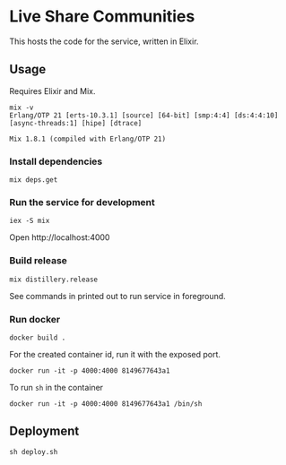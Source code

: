 # Live Share Communities

This hosts the code for the service, written in Elixir.

## Usage

Requires Elixir and Mix.

```
mix -v
Erlang/OTP 21 [erts-10.3.1] [source] [64-bit] [smp:4:4] [ds:4:4:10] [async-threads:1] [hipe] [dtrace]

Mix 1.8.1 (compiled with Erlang/OTP 21)
```

### Install dependencies

```
mix deps.get
```

### Run the service for development

```
iex -S mix
```

Open http://localhost:4000

### Build release

```
mix distillery.release
```

See commands in printed out to run service in foreground.

### Run docker

```
docker build .
```

For the created container id, run it with the exposed port.

```
docker run -it -p 4000:4000 8149677643a1
```

To run `sh` in the container

```
docker run -it -p 4000:4000 8149677643a1 /bin/sh
```

## Deployment

```
sh deploy.sh
```
